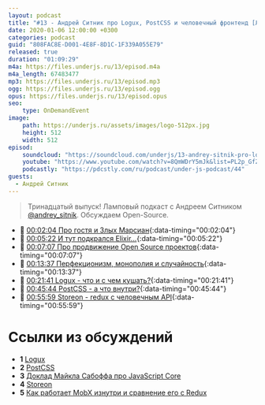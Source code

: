 ```yaml
---
layout: podcast
title: "#13 - Андрей Ситник про Logux, PostCSS и человечный фронтенд [Ламповый]"
date: 2020-01-06 12:00:00 +0300
categories: podcast
guid: "808FAC8E-D001-4E8F-8D1C-1F339A055E79"
released: true
duration: "01:09:29"
m4a: https://files.underjs.ru/13/episod.m4a
m4a_length: 67483477
mp3: https://files.underjs.ru/13/episod.mp3
ogg: https://files.underjs.ru/13/episod.ogg
opus: https://files.underjs.ru/13/episod.opus
seo:
    type: OnDemandEvent
image:
    path: https://underjs.ru/assets/images/logo-512px.jpg
    height: 512
    width: 512
episod:
    soundcloud: "https://soundcloud.com/underjs/13-andrey-sitnik-pro-logux-postcss-i-chelovechnyy-frontend-lampovyy "
    youtube: "https://www.youtube.com/watch?v=8QmWDrY5mJk&list=PL2p_GfZz-_1OWXrKUZRBc8LzMz5FJNXW7"
    podcastly: "https://pdcstly.com/ru/podcast/under-js-podcast/44"
guests:
  - Андрей Ситник
---
```


> Тринадцатый выпуск! Ламповый подкаст с Андреем Ситником [@andrey_sitnik](https://twitter.com/andrey_sitnik). Обсуждаем Open-Source.

- 🤔 [00:02:04 Про гостя и Злых Марсиан](#){:data-timing="00:02:04"}
- 🤔 [00:05:22 И тут подкрался Elixir...](#){:data-timing="00:05:22"}
- 🤔 [00:07:07 Про продвижение Open Source проектов](#){:data-timing="00:07:07"}
- 🤔 [00:13:37 Перфекционизм, монополия и случайность](#){:data-timing="00:13:37"}
- 🤔 [00:21:41 Logux - что и с чем кушать?](#){:data-timing="00:21:41"}
- 🤔 [00:45:44 PostCSS - а что внутри?](#){:data-timing="00:45:44"}
- 🤔 [00:55:59 Storeon - redux с человечным API](#){:data-timing="00:55:59"}

# Ссылки из обсуждений

- <b id="note1">1</b> [Logux](https://github.com/logux)
- <b id="note2">2</b> [PostCSS](https://github.com/postcss/postcss)
- <b id="note3">3</b> [Доклад Майкла Сабоффа про JavaScript Core](https://www.youtube.com/watch?v=mtVBAcy7AKA)
- <b id="note4">4</b> [Storeon](https://github.com/storeon/storeon)
- <b id="note5">5</b> [Как работает MobX изнутри и сравнение его с Redux](https://habr.com/ru/post/340592/)
